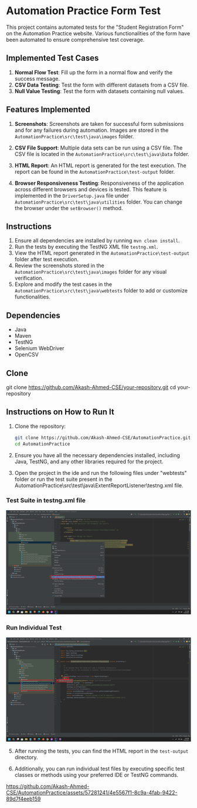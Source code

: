 # Automation Practice Form Test

This project contains automated tests for the "Student Registration Form" on the Automation Practice website. Various functionalities of the form have been automated to ensure comprehensive test coverage.

## Implemented Test Cases

1. **Normal Flow Test**: Fill up the form in a normal flow and verify the success message.
2. **CSV Data Testing**: Test the form with different datasets from a CSV file.
3. **Null Value Testing**: Test the form with datasets containing null values.

## Features Implemented

1. **Screenshots**: Screenshots are taken for successful form submissions and for any failures during automation. Images are stored in the `AutomationPractice\src\test\java\images` folder.

2. **CSV File Support**: Multiple data sets can be run using a CSV file. The CSV file is located in the `AutomationPractice\src\test\java\Data` folder.

3. **HTML Report**: An HTML report is generated for the test execution. The report can be found in the `AutomationPractice\test-output` folder.

4. **Browser Responsiveness Testing**: Responsiveness of the application across different browsers and devices is tested. This feature is implemented in the `DriverSetup.java` file under `AutomationPractice\src\test\java\utilities` folder. You can change the browser under the `setBrowser()` method.

## Instructions

1. Ensure all dependencies are installed by running `mvn clean install`.
2. Run the tests by executing the TestNG XML file `testng.xml`.
3. View the HTML report generated in the `AutomationPractice\test-output` folder after test execution.
4. Review the screenshots stored in the `AutomationPractice\src\test\java\images` folder for any visual verification.
5. Explore and modify the test cases in the `AutomationPractice\src\test\java\webtests` folder to add or customize functionalities.

## Dependencies

- Java
- Maven
- TestNG
- Selenium WebDriver
- OpenCSV

## Clone

git clone https://github.com/Akash-Ahmed-CSE/your-repository.git
cd your-repository




## Instructions on How to Run It

1. Clone the repository:
    ```bash
    git clone https://github.com/Akash-Ahmed-CSE/AutomationPractice.git
    cd AutomationPractice
    ```

2. Ensure you have all the necessary dependencies installed, including Java, TestNG, and any other libraries required for the project.

3. Open the project in the ide and run the following files under "webtests" folder or run the test suite present in the AutomationPractice\src\test\java\ExtentReportListener\testng.xml file.
### Test Suite in testng.xml file
![](image_for_readme/img1.png)
### Run Individual Test
![](image_for_readme/img2.png)

5. After running the tests, you can find the HTML report in the `test-output` directory.

6. Additionally, you can run individual test files by executing specific test classes or methods using your preferred IDE or TestNG commands.



https://github.com/Akash-Ahmed-CSE/AutomationPractice/assets/57281241/4e5567f1-8c9a-4fab-9422-89d7f4eeb159

